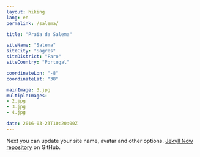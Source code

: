```yaml
---
layout: hiking
lang: en
permalink: /salema/

title: "Praia da Salema"

siteName: "Salema"
siteCity: "Sagres"
siteDistrict: "Faro"
siteCountry: "Portugal"

coordinateLon: "-8"
coordinateLat: "38"

mainImage: 3.jpg
multipleImages:
- 2.jpg
- 3.jpg
- 4.jpg

date: 2016-03-23T10:20:00Z
---
```


Next you can update your site name, avatar and other options.
[Jekyll Now repository](https://github.com/barryclark/jekyll-now) on GitHub.
